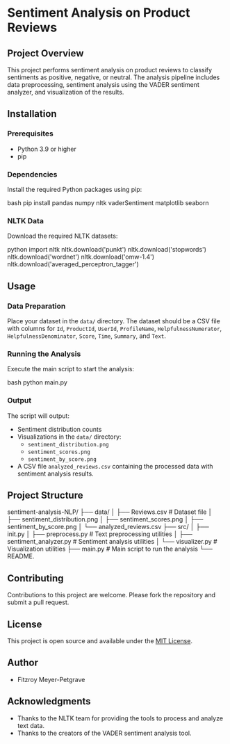 # Sentiment Analysis on Product Reviews

## Project Overview
This project performs sentiment analysis on product reviews to classify sentiments as positive, negative, or neutral. The analysis pipeline includes data preprocessing, sentiment analysis using the VADER sentiment analyzer, and visualization of the results.

## Installation

### Prerequisites
- Python 3.9 or higher
- pip

### Dependencies
Install the required Python packages using pip:

bash
pip install pandas numpy nltk vaderSentiment matplotlib seaborn


### NLTK Data
Download the required NLTK datasets:

python
import nltk
nltk.download('punkt')
nltk.download('stopwords')
nltk.download('wordnet')
nltk.download('omw-1.4')
nltk.download('averaged_perceptron_tagger')


## Usage

### Data Preparation
Place your dataset in the `data/` directory. The dataset should be a CSV file with columns for `Id`, `ProductId`, `UserId`, `ProfileName`, `HelpfulnessNumerator`, `HelpfulnessDenominator`, `Score`, `Time`, `Summary`, and `Text`.

### Running the Analysis
Execute the main script to start the analysis:

bash
python main.py


### Output
The script will output:
- Sentiment distribution counts
- Visualizations in the `data/` directory:
  - `sentiment_distribution.png`
  - `sentiment_scores.png`
  - `sentiment_by_score.png`
- A CSV file `analyzed_reviews.csv` containing the processed data with sentiment analysis results.

## Project Structure

sentiment-analysis-NLP/
├── data/
│ ├── Reviews.csv # Dataset file
│ ├── sentiment_distribution.png
│ ├── sentiment_scores.png
│ ├── sentiment_by_score.png
│ └── analyzed_reviews.csv
├── src/
│ ├── init.py
│ ├── preprocess.py # Text preprocessing utilities
│ ├── sentiment_analyzer.py # Sentiment analysis utilities
│ └── visualizer.py # Visualization utilities
├── main.py # Main script to run the analysis
└── README.


## Contributing
Contributions to this project are welcome. Please fork the repository and submit a pull request.

## License
This project is open source and available under the [MIT License](LICENSE.md).

## Author
- Fitzroy Meyer-Petgrave

## Acknowledgments
- Thanks to the NLTK team for providing the tools to process and analyze text data.
- Thanks to the creators of the VADER sentiment analysis tool.

